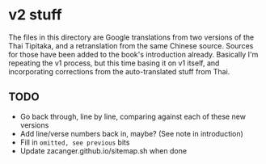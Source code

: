 # v2 stuff

The files in this directory are Google translations from two versions of the
Thai Tipitaka, and a retranslation from the same Chinese source. Sources for
those have been added to the book's introduction already. Basically I'm
repeating the v1 process, but this time basing it on v1 itself, and
incorporating corrections from the auto-translated stuff from Thai.

## TODO

* Go back through, line by line, comparing against each of these new versions
* Add line/verse numbers back in, maybe? (See note in introduction)
* Fill in `omitted, see previous` bits
* Update zacanger.github.io/sitemap.sh when done
